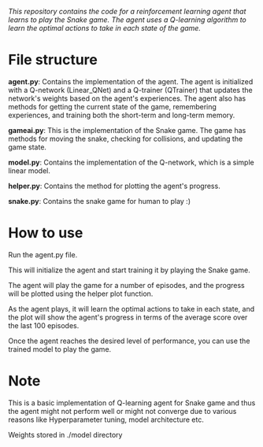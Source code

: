*This repository contains the code for a reinforcement learning agent that learns to play the Snake game. The agent uses a Q-learning algorithm to learn the optimal actions to take in each state of the game.*

# File structure

**agent.py**: Contains the implementation of the agent. The agent is initialized with a Q-network (Linear_QNet) and a Q-trainer (QTrainer) that updates the network's weights based on the agent's experiences. The agent also has methods for getting the current state of the game, remembering experiences, and training both the short-term and long-term memory.

**gameai.py**: This is the implementation of the Snake game. The game has methods for moving the snake, checking for collisions, and updating the game state.

**model.py**: Contains the implementation of the Q-network, which is a simple linear model.

**helper.py**: Contains the method for plotting the agent's progress.

**snake.py**: Contains the snake game for human to play :)

# How to use
Run the agent.py file. 

This will initialize the agent and start training it by playing the Snake game.

The agent will play the game for a number of episodes, and the progress will be plotted using the helper plot function.

As the agent plays, it will learn the optimal actions to take in each state, and the plot will show the agent's progress in terms of the average score over the last 100 episodes.

Once the agent reaches the desired level of performance, you can use the trained model to play the game.

# Note
This is a basic implementation of Q-learning agent for Snake game and thus the agent might not perform well or might not converge due to various reasons like Hyperparameter tuning, model architecture etc. 

Weights stored in ./model directory
